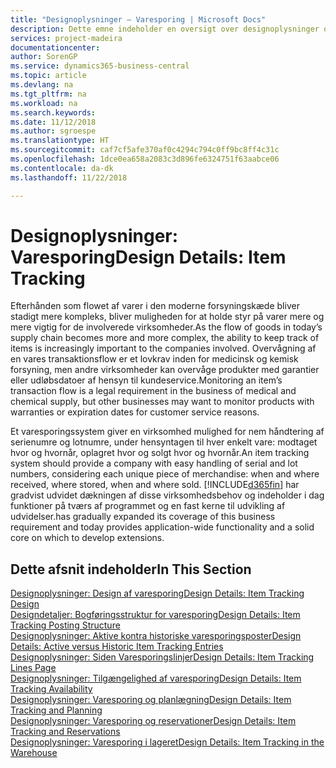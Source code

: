 ```yaml
---
title: "Designoplysninger – Varesporing | Microsoft Docs"
description: Dette emne indeholder en oversigt over designoplysninger om varesporing.
services: project-madeira
documentationcenter: 
author: SorenGP
ms.service: dynamics365-business-central
ms.topic: article
ms.devlang: na
ms.tgt_pltfrm: na
ms.workload: na
ms.search.keywords: 
ms.date: 11/12/2018
ms.author: sgroespe
ms.translationtype: HT
ms.sourcegitcommit: caf7cf5afe370af0c4294c794c0ff9bc8ff4c31c
ms.openlocfilehash: 1dce0ea658a2083c3d896fe6324751f63aabce06
ms.contentlocale: da-dk
ms.lasthandoff: 11/22/2018

---
```

# <a name="design-details-item-tracking"></a><span data-ttu-id="f12d8-103">Designoplysninger: Varesporing</span><span class="sxs-lookup"><span data-stu-id="f12d8-103">Design Details: Item Tracking</span></span>
<span data-ttu-id="f12d8-104">Efterhånden som flowet af varer i den moderne forsyningskæde bliver stadigt mere kompleks, bliver muligheden for at holde styr på varer mere og mere vigtig for de involverede virksomheder.</span><span class="sxs-lookup"><span data-stu-id="f12d8-104">As the flow of goods in today’s supply chain becomes more and more complex, the ability to keep track of items is increasingly important to the companies involved.</span></span> <span data-ttu-id="f12d8-105">Overvågning af en vares transaktionsflow er et lovkrav inden for medicinsk og kemisk forsyning, men andre virksomheder kan overvåge produkter med garantier eller udløbsdatoer af hensyn til kundeservice.</span><span class="sxs-lookup"><span data-stu-id="f12d8-105">Monitoring an item’s transaction flow is a legal requirement in the business of medical and chemical supply, but other businesses may want to monitor products with warranties or expiration dates for customer service reasons.</span></span>  

<span data-ttu-id="f12d8-106">Et varesporingssystem giver en virksomhed mulighed for nem håndtering af serienumre og lotnumre, under hensyntagen til hver enkelt vare: modtaget hvor og hvornår, oplagret hvor og solgt hvor og hvornår.</span><span class="sxs-lookup"><span data-stu-id="f12d8-106">An item tracking system should provide a company with easy handling of serial and lot numbers, considering each unique piece of merchandise: when and where received, where stored, when and where sold.</span></span> [!INCLUDE[d365fin](includes/d365fin_md.md)] <span data-ttu-id="f12d8-107">har gradvist udvidet dækningen af disse virksomhedsbehov og indeholder i dag funktioner på tværs af programmet og en fast kerne til udvikling af udvidelser.</span><span class="sxs-lookup"><span data-stu-id="f12d8-107">has gradually expanded its coverage of this business requirement and today provides application-wide functionality and a solid core on which to develop extensions.</span></span>  

## <a name="in-this-section"></a><span data-ttu-id="f12d8-108">Dette afsnit indeholder</span><span class="sxs-lookup"><span data-stu-id="f12d8-108">In This Section</span></span>  
[<span data-ttu-id="f12d8-109">Designoplysninger: Design af varesporing</span><span class="sxs-lookup"><span data-stu-id="f12d8-109">Design Details: Item Tracking Design</span></span>](design-details-item-tracking-design.md)  
[<span data-ttu-id="f12d8-110">Designdetaljer: Bogføringsstruktur for varesporing</span><span class="sxs-lookup"><span data-stu-id="f12d8-110">Design Details: Item Tracking Posting Structure</span></span>](design-details-item-tracking-posting-structure.md)  
[<span data-ttu-id="f12d8-111">Designoplysninger: Aktive kontra historiske varesporingsposter</span><span class="sxs-lookup"><span data-stu-id="f12d8-111">Design Details: Active versus Historic Item Tracking Entries</span></span>](design-details-active-versus-historic-item-tracking-entries.md)  
[<span data-ttu-id="f12d8-112">Designoplysninger: Siden Varesporingslinjer</span><span class="sxs-lookup"><span data-stu-id="f12d8-112">Design Details: Item Tracking Lines Page</span></span>](design-details-item-tracking-lines-window.md)  
[<span data-ttu-id="f12d8-113">Designoplysninger: Tilgængelighed af varesporing</span><span class="sxs-lookup"><span data-stu-id="f12d8-113">Design Details: Item Tracking Availability</span></span>](design-details-item-tracking-availability.md)  
[<span data-ttu-id="f12d8-114">Designoplysninger: Varesporing og planlægning</span><span class="sxs-lookup"><span data-stu-id="f12d8-114">Design Details: Item Tracking and Planning</span></span>](design-details-item-tracking-and-planning.md)  
[<span data-ttu-id="f12d8-115">Designoplysninger: Varesporing og reservationer</span><span class="sxs-lookup"><span data-stu-id="f12d8-115">Design Details: Item Tracking and Reservations</span></span>](design-details-item-tracking-and-reservations.md)  
[<span data-ttu-id="f12d8-116">Designoplysninger: Varesporing i lageret</span><span class="sxs-lookup"><span data-stu-id="f12d8-116">Design Details: Item Tracking in the Warehouse</span></span>](design-details-item-tracking-in-the-warehouse.md)

